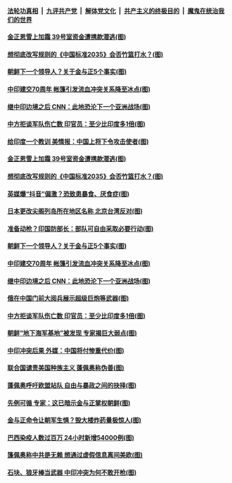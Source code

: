 

####  [法轮功真相](../../../../basic/blob/master/README.md?t=06231402) &nbsp;|&nbsp; [九评共产党](../../../../9ping.md/blob/master/README.md?t=06231402) &nbsp;|&nbsp; [解体党文化](../../../../jtdwh.md/blob/master/README.md?t=06231402)  &nbsp;|&nbsp; [共产主义的终极目的](../../../../gczydzjmd.md/blob/master/README.md?t=06231402) &nbsp;|&nbsp; [魔鬼在统治我们的世界](../../../../mgztzwmdsj.md/blob/master/README.md?t=06231402) 

#### [金正恩雪上加霜 39号室资金遭携款潜逃(图)](../pages/p9/937338.md?t=06231402) 

#### [想彻底改写规则的《中国标准2035》会否竹篮打水？(图)](../pages/p9/937385.md?t=06231402) 

#### [朝鲜下一个领导人？关于金与正5个事实(图)](../pages/p9/937239.md?t=06231402) 

#### [中印建交70周年 帐篷引发流血冲突关系降至冰点(图)](../pages/p9/937297.md?t=06231402) 

#### [继中印边境之后 CNN：此地恐沦下一个亚洲战场(图)](../pages/p9/937235.md?t=06231402) 

#### [中方拒谈军队伤亡数 印官员：至少比印度多1倍(图)](../pages/p9/937262.md?t=06231402) 

#### [给印度一个教训 美情报：中国上将下令攻击使者(图)](../pages/p9/937414.md?t=06231402) 

#### [金正恩雪上加霜 39号室资金遭携款潜逃(图)](../pages/p9/937338.md?t=06231402) 

#### [想彻底改写规则的《中国标准2035》会否竹篮打水？(图)](../pages/p9/937385.md?t=06231402) 

#### [英媒爆“抖音”偏激？恐致患暴食、厌食症(图)](../pages/p9/937345.md?t=06231402) 

#### [日本更改尖阁列岛所在地区名称 北京台湾反对(图)](../pages/p9/937358.md?t=06231402) 

#### [准备动枪？印国防部长：部队可自由采取必要行动(图)](../pages/p9/937316.md?t=06231402) 

#### [朝鲜下一个领导人？关于金与正5个事实(图)](../pages/p9/937239.md?t=06231402) 

#### [中印建交70周年 帐篷引发流血冲突关系降至冰点(图)](../pages/p9/937297.md?t=06231402) 

#### [继中印边境之后 CNN：此地恐沦下一个亚洲战场(图)](../pages/p9/937235.md?t=06231402) 

#### [俄在中国门前大阅兵展示超级巨炮等武器(图)](../pages/p9/937283.md?t=06231402) 

#### [中方拒谈军队伤亡数 印官员：至少比印度多1倍(图)](../pages/p9/937262.md?t=06231402) 

#### [朝鲜“地下海军基地”被发现 专家揭巨大弱点(图)](../pages/p9/937152.md?t=06231402) 

#### [中印冲突后果 外媒：中国将付惨重代价(图)](../pages/p9/937150.md?t=06231402) 

#### [联合国谴责美国种族主义 蓬佩奥称伪善(图)](../pages/p9/937213.md?t=06231402) 

#### [蓬佩奥呼吁欧盟站队 自由与暴政之间的抉择(图)](../pages/p9/937188.md?t=06231402) 

#### [先例可循 专家：这已暗示金与正掌权朝鲜(图)](../pages/p9/937143.md?t=06231402) 

#### [金与正命令让朝军生惧？毁大楼炸药量极惊人(图)](../pages/p9/937061.md?t=06231402) 

#### [巴西染疫人数过百万 24小时新增54000例(图)](../pages/p9/937113.md?t=06231402) 

#### [篷佩奥称中共是无赖 想通过虚假信息离间美欧(图)](../pages/p9/937106.md?t=06231402) 

#### [石块、狼牙棒当武器 中印冲突为何不敢开枪(图)](../pages/p9/937048.md?t=06231402) 

